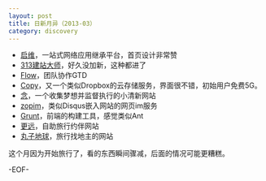 ```yaml
---
layout: post
title: 日新月异（2013-03）
category: discovery
---
```


* [启维](http://kibey.com/)，一站式网络应用继承平台，首页设计非常赞
* [313建站大师](http://www.313.com/)，好久没加新，这种都进了
* [Flow](http://www.getflow.com)，团队协作GTD
* [Copy](http://www.copy.com)，又一个类似Dropbox的云存储服务，界面很不错，初始用户免费5G。
* [念](http://nian.so/)，一个收集梦想并监督执行的小清新网站
* [zopim](https://www.zopim.com)，类似Disqus嵌入网站的网页im服务
* [Grunt](http://gruntjs.com)，前端的构建工具，感觉类似Ant
* [更远](http://www.thefarer.com/)，自助旅行约伴网站
* [丸子地球](http://www.wanzi.cc/)，旅行找地主的网站

这个月因为开始旅行了，看的东西瞬间骤减，后面的情况可能更糟糕。

-EOF-
